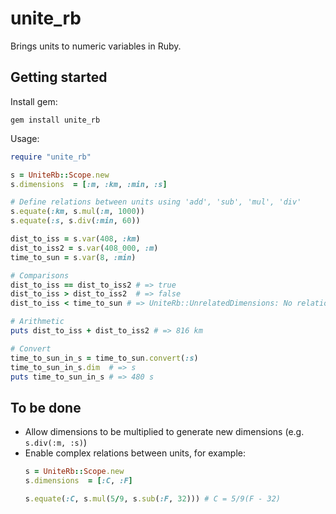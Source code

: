 
# unite_rb

Brings units to numeric variables in Ruby.

## Getting started

Install gem:

```
gem install unite_rb
```

Usage:

```ruby
require "unite_rb"

s = UniteRb::Scope.new
s.dimensions  = [:m, :km, :min, :s]

# Define relations between units using 'add', 'sub', 'mul', 'div'
s.equate(:km, s.mul(:m, 1000))
s.equate(:s, s.div(:min, 60))

dist_to_iss = s.var(408, :km)
dist_to_iss2 = s.var(408_000, :m)
time_to_sun = s.var(8, :min)

# Comparisons
dist_to_iss == dist_to_iss2 # => true
dist_to_iss > dist_to_iss2  # => false
dist_to_iss < time_to_sun # => UniteRb::UnrelatedDimensions: No relation exists between dimensions km and min

# Arithmetic
puts dist_to_iss + dist_to_iss2 # => 816 km

# Convert
time_to_sun_in_s = time_to_sun.convert(:s)
time_to_sun_in_s.dim  # => s
puts time_to_sun_in_s # => 480 s
```

## To be done

- Allow dimensions to be multiplied to generate new dimensions (e.g. `s.div(:m, :s)`)
- Enable complex relations between units, for example:
  ```ruby
  s = UniteRb::Scope.new
  s.dimensions  = [:C, :F]

  s.equate(:C, s.mul(5/9, s.sub(:F, 32))) # C = 5/9(F - 32)
  ```

